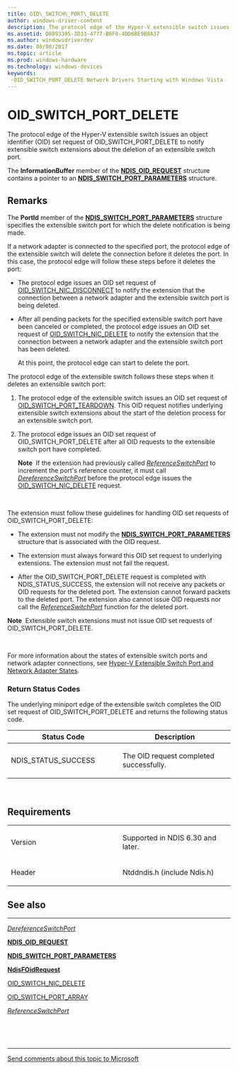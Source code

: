 ```yaml
---
title: OID\_SWITCH\_PORT\_DELETE
author: windows-driver-content
description: The protocol edge of the Hyper-V extensible switch issues an object identifier (OID) set request of OID\_SWITCH\_PORT\_DELETE to notify extensible switch extensions about the deletion of an extensible switch port.
ms.assetid: D8893395-3D33-4777-B8F0-4DD6BE9B8A37
ms.author: windowsdriverdev
ms.date: 08/08/2017
ms.topic: article
ms.prod: windows-hardware
ms.technology: windows-devices
keywords: 
 -OID_SWITCH_PORT_DELETE Network Drivers Starting with Windows Vista
---
```


# OID\_SWITCH\_PORT\_DELETE


The protocol edge of the Hyper-V extensible switch issues an object identifier (OID) set request of OID\_SWITCH\_PORT\_DELETE to notify extensible switch extensions about the deletion of an extensible switch port.

The **InformationBuffer** member of the [**NDIS\_OID\_REQUEST**](https://msdn.microsoft.com/library/windows/hardware/ff566710) structure contains a pointer to an [**NDIS\_SWITCH\_PORT\_PARAMETERS**](https://msdn.microsoft.com/library/windows/hardware/hh598229) structure.

Remarks
-------

The **PortId** member of the [**NDIS\_SWITCH\_PORT\_PARAMETERS**](https://msdn.microsoft.com/library/windows/hardware/hh598229) structure specifies the extensible switch port for which the delete notification is being made.

If a network adapter is connected to the specified port, the protocol edge of the extensible switch will delete the connection before it deletes the port. In this case, the protocol edge will follow these steps before it deletes the port:

-   The protocol edge issues an OID set request of [OID\_SWITCH\_NIC\_DISCONNECT](oid-switch-nic-disconnect.md) to notify the extension that the connection between a network adapter and the extensible switch port is being deleted.

-   After all pending packets for the specified extensible switch port have been canceled or completed, the protocol edge issues an OID set request of [OID\_SWITCH\_NIC\_DELETE](oid-switch-nic-delete.md) to notify the extension that the connection between a network adapter and the extensible switch port has been deleted.

    At this point, the protocol edge can start to delete the port.

The protocol edge of the extensible switch follows these steps when it deletes an extensible switch port:

1.  The protocol edge of the extensible switch issues an OID set request of [OID\_SWITCH\_PORT\_TEARDOWN](oid-switch-port-teardown.md). This OID request notifies underlying extensible switch extensions about the start of the deletion process for an extensible switch port.

2.  The protocol edge issues an OID set request of OID\_SWITCH\_PORT\_DELETE after all OID requests to the extensible switch port have completed.

    **Note**  If the extension had previously called [*ReferenceSwitchPort*](https://msdn.microsoft.com/library/windows/hardware/hh598295) to increment the port's reference counter, it must call [*DereferenceSwitchPort*](https://msdn.microsoft.com/library/windows/hardware/hh598142) before the protocol edge issues the [OID\_SWITCH\_NIC\_DELETE](oid-switch-nic-delete.md) request.

     

The extension must follow these guidelines for handling OID set requests of OID\_SWITCH\_PORT\_DELETE:

-   The extension must not modify the [**NDIS\_SWITCH\_PORT\_PARAMETERS**](https://msdn.microsoft.com/library/windows/hardware/hh598229) structure that is associated with the OID request.

-   The extension must always forward this OID set request to underlying extensions. The extension must not fail the request.

-   After the OID\_SWITCH\_PORT\_DELETE request is completed with NDIS\_STATUS\_SUCCESS, the extension will not receive any packets or OID requests for the deleted port. The extension cannot forward packets to the deleted port. The extension also cannot issue OID requests nor call the [*ReferenceSwitchPort*](https://msdn.microsoft.com/library/windows/hardware/hh598295) function for the deleted port.

**Note**  Extensible switch extensions must not issue OID set requests of OID\_SWITCH\_PORT\_DELETE.

 

For more information about the states of extensible switch ports and network adapter connections, see [Hyper-V Extensible Switch Port and Network Adapter States](https://msdn.microsoft.com/library/windows/hardware/hh598182).

### Return Status Codes

The underlying miniport edge of the extensible switch completes the OID set request of OID\_SWITCH\_PORT\_DELETE and returns the following status code.

<table>
<colgroup>
<col width="50%" />
<col width="50%" />
</colgroup>
<thead>
<tr class="header">
<th>Status Code</th>
<th>Description</th>
</tr>
</thead>
<tbody>
<tr class="odd">
<td><p>NDIS_STATUS_SUCCESS</p></td>
<td><p>The OID request completed successfully.</p></td>
</tr>
</tbody>
</table>

 

Requirements
------------

<table>
<colgroup>
<col width="50%" />
<col width="50%" />
</colgroup>
<tbody>
<tr class="odd">
<td><p>Version</p></td>
<td><p>Supported in NDIS 6.30 and later.</p></td>
</tr>
<tr class="even">
<td><p>Header</p></td>
<td>Ntddndis.h (include Ndis.h)</td>
</tr>
</tbody>
</table>

## See also


****
[*DereferenceSwitchPort*](https://msdn.microsoft.com/library/windows/hardware/hh598142)

[**NDIS\_OID\_REQUEST**](https://msdn.microsoft.com/library/windows/hardware/ff566710)

[**NDIS\_SWITCH\_PORT\_PARAMETERS**](https://msdn.microsoft.com/library/windows/hardware/hh598229)

[**NdisFOidRequest**](https://msdn.microsoft.com/library/windows/hardware/ff561830)

[OID\_SWITCH\_NIC\_DELETE](oid-switch-nic-delete.md)

[OID\_SWITCH\_PORT\_ARRAY](oid-switch-port-array.md)

[*ReferenceSwitchPort*](https://msdn.microsoft.com/library/windows/hardware/hh598295)

 

 


--------------------
[Send comments about this topic to Microsoft](mailto:wsddocfb@microsoft.com?subject=Documentation%20feedback%20%5Bnetvista\netvista%5D:%20OID_SWITCH_PORT_DELETE%20%20RELEASE:%20%288/8/2017%29&body=%0A%0APRIVACY%20STATEMENT%0A%0AWe%20use%20your%20feedback%20to%20improve%20the%20documentation.%20We%20don't%20use%20your%20email%20address%20for%20any%20other%20purpose,%20and%20we'll%20remove%20your%20email%20address%20from%20our%20system%20after%20the%20issue%20that%20you're%20reporting%20is%20fixed.%20While%20we're%20working%20to%20fix%20this%20issue,%20we%20might%20send%20you%20an%20email%20message%20to%20ask%20for%20more%20info.%20Later,%20we%20might%20also%20send%20you%20an%20email%20message%20to%20let%20you%20know%20that%20we've%20addressed%20your%20feedback.%0A%0AFor%20more%20info%20about%20Microsoft's%20privacy%20policy,%20see%20http://privacy.microsoft.com/default.aspx. "Send comments about this topic to Microsoft")


